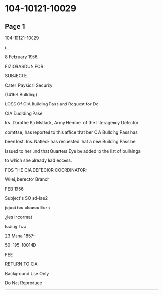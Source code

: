 # 104-10121-10029

## Page 1

104-10121-10029

i..

8 February 1956.

FIZIORASDUN FOR:

SUBJECI E

Cater, Paysical Security

(1416-I Bullding)

LOSS Of CIA Building Pass and Request for De

CIA Dudlding Pase

Irs. Dorothe Ko Mstlack, Army Hember of the Interagency Defector

comtitse, has reported to this affice that ber CIA Bullding Pass has

been lost. Ins. Natleck has requested that a new Building Pass be

Issued to her und that Quarters Eye be added to the Ilat of bullainga

to which she already had eccess.

FOS THE CIA DEFECIOR COORDINATOR:

Wilei, berector Branch

FEB 1956

Subject's SO ad-iae2

joject tos cloares Eer e

¿les incormat

luding Top

23 Mana 1857-

50: 195-10014D

FEE

RETURN TO CIA

Background Use Only

Do Not Reproduce

---

